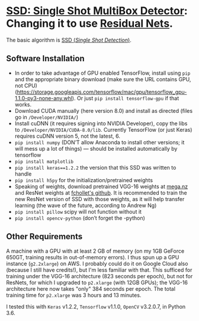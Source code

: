 # [SSD: Single Shot MultiBox Detector](https://github.com/weiliu89/caffe/tree/ssd): Changing it to use [Residual Nets](http://arxiv.org/abs/1512.03385).

The basic algorithm is [SSD (*Single Shot Detection*)](http://arxiv.org/abs/1512.02325).

## Software Installation
* In order to take advantage of GPU enabled TensorFlow, install using `pip` and the appropriate binary download (make sure the URL contains GPU, not CPU) (https://storage.googleapis.com/tensorflow/mac/gpu/tensorflow_gpu-1.1.0-py3-none-any.whl). Or just `pip install tensorflow-gpu` if that works.
* Download CUDA manually (here version 8.0) and install as directed (files go in `/Developer/NVIDIA/`)
* Install cuDNN (it requires signing into NVIDIA Developer), copy the libs to `/Developer/NVIDIA/CUDA-8.0/lib`. Currently TensorFlow (or just Keras) requires cuDNN version 5, not the latest, 6.
* `pip install numpy` (DON’T allow Anaconda to install other versions; it will mess up a lot of things)  — should be installed automatically by tensorflow
* `pip install matplotlib`
* `pip install keras==1.2.2` the version that this SSD was written to handle
* `pip install h5py` for the initialization/pretrained weights 
* Speaking of weights, download pretrained VGG-16 weights at [mega.nz](https://mega.nz/#F!7RowVLCL!q3cEVRK9jyOSB9el3SssIA) and ResNet weights at [fchollet's github](https://github.com/fchollet/deep-learning-models/releases/tag/v0.1). It is recommended to train the new ResNet version of SSD with those weights, as it will help transfer learning (the wave of the future, according to Andrew Ng)
* `pip install pillow` scipy will not function without it
* `pip install opencv-python` (don’t forget the -python)

## Other Requirements
 A machine with a GPU with at least 2 GB of memory (on my 1GB GeForce 650GT, training results in out-of-memory errors). I thus spun up a GPU instance (`g2.2xlarge`) on AWS. I probably could do it on Google Cloud also (because I still have credits!), but I'm less familiar with that. This sufficed for training under the VGG-16 architecture (823 seconds per epoch), but not for ResNets, for which I upgraded to `p2.xlarge` (with 12GB GPUs); the VGG-16 architecture here now takes "only" 384 seconds per epoch. The total training time for `p2.xlarge` was 3 hours and 13 minutes.

I tested this with `Keras` v1.2.2, `Tensorflow` v1.1.0, `OpenCV` v3.2.0.7, in Python 3.6.
